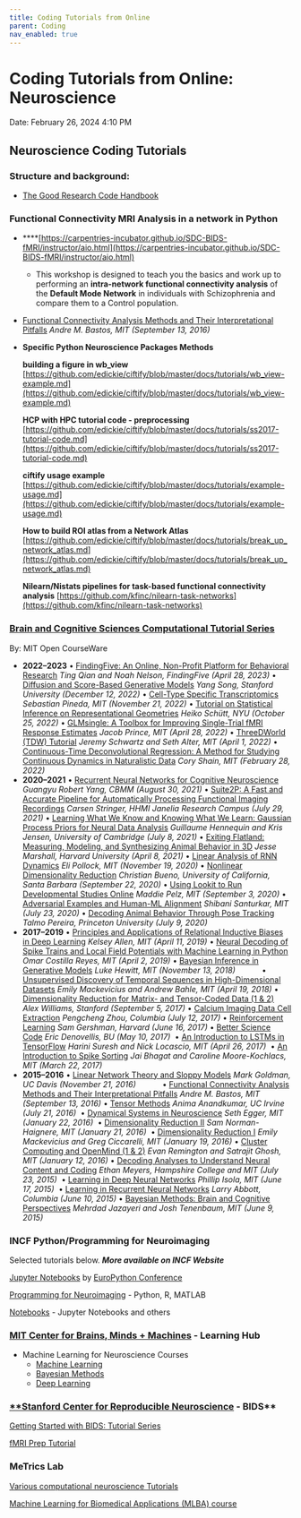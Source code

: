 ```yaml
---
title: Coding Tutorials from Online
parent: Coding
nav_enabled: true 
---
```


# Coding Tutorials from Online: Neuroscience

Date: February 26, 2024 4:10 PM

## Neuroscience Coding Tutorials

### **Structure and background:**

- [The Good Research Code Handbook](https://goodresearch.dev/)

### **Functional Connectivity MRI Analysis in a network in Python**

- ****[https://carpentries-incubator.github.io/SDC-BIDS-fMRI/instructor/aio.html](https://carpentries-incubator.github.io/SDC-BIDS-fMRI/instructor/aio.html)
    - This workshop is designed to teach you the basics and work up to
    performing an **intra-network functional connectivity
    analysis** of the **Default Mode Network** in
    individuals with Schizophrenia and compare them to a Control
    population.
- [Functional Connectivity Analysis Methods and Their Interpretational Pitfalls](https://ocw.mit.edu/courses/res-9-008-brain-and-cognitive-sciences-computational-tutorials/pages/15-functional-connectivity-analysis-methods-and-their-interpretational-pitfalls/) *Andre M. Bastos, MIT (September 13, 2016)*

- **Specific Python  Neuroscience Packages Methods**
    
    **building a figure in wb_view** [https://github.com/edickie/ciftify/blob/master/docs/tutorials/wb_view-example.md](https://github.com/edickie/ciftify/blob/master/docs/tutorials/wb_view-example.md)
    
    **HCP with HPC tutorial code - preprocessing** [https://github.com/edickie/ciftify/blob/master/docs/tutorials/ss2017-tutorial-code.md](https://github.com/edickie/ciftify/blob/master/docs/tutorials/ss2017-tutorial-code.md)
    
    **ciftify usage example** [https://github.com/edickie/ciftify/blob/master/docs/tutorials/example-usage.md](https://github.com/edickie/ciftify/blob/master/docs/tutorials/example-usage.md) 
    
    **How to build ROI atlas from a Network Atlas** [https://github.com/edickie/ciftify/blob/master/docs/tutorials/break_up_network_atlas.md](https://github.com/edickie/ciftify/blob/master/docs/tutorials/break_up_network_atlas.md) 
    
    **Nilearn/Nistats pipelines for task-based functional connectivity analysis** [https://github.com/kfinc/nilearn-task-networks](https://github.com/kfinc/nilearn-task-networks) 
    

### [Brain and Cognitive Sciences Computational Tutorial Series](https://ocw.mit.edu/courses/res-9-008-brain-and-cognitive-sciences-computational-tutorials/)

By: MIT Open CourseWare

- **2022–2023**
• [FindingFive: An Online, Non-Profit Platform for Behavioral Research](https://ocw.mit.edu/courses/res-9-008-brain-and-cognitive-sciences-computational-tutorials/pages/findingfive-an-online-non-profit-platform-for-behavioral-research/) *Ting Qian and Noah Nelson, FindingFive (April 28, 2023)*
• [Diffusion and Score-Based Generative Models](https://ocw.mit.edu/courses/res-9-008-brain-and-cognitive-sciences-computational-tutorials/pages/diffusion-and-score-based-generative-models/) *Yang Song, Stanford University (December 12, 2022)*
• [Cell-Type Specific Transcriptomics](https://ocw.mit.edu/courses/res-9-008-brain-and-cognitive-sciences-computational-tutorials/pages/cell-type-specific-transcriptomics/) *Sebastian Pineda, MIT (November 21, 2022)*
• [Tutorial on Statistical Inference on Representational Geometries](https://ocw.mit.edu/courses/res-9-008-brain-and-cognitive-sciences-computational-tutorials/pages/tutorial-on-statistical-inference-on-representational-geometries/) *Heiko Schütt, NYU (October 25, 2022)*
• [GLMsingle: A Toolbox for Improving Single-Trial fMRI Response Estimates](https://ocw.mit.edu/courses/res-9-008-brain-and-cognitive-sciences-computational-tutorials/pages/glmsingle-a-toolbox-for-improving-single-trial-fmri-response-estimates/) *Jacob Prince, MIT (April 28, 2022)*
• [ThreeDWorld (TDW) Tutorial](https://ocw.mit.edu/courses/res-9-008-brain-and-cognitive-sciences-computational-tutorials/pages/threedworld-tdw-tutorial/) *Jeremy Schwartz and Seth Alter, MIT (April 1, 2022)*
• [Continuous-Time Deconvolutional Regression: A Method for Studying Continuous Dynamics in Naturalistic Data](https://ocw.mit.edu/courses/res-9-008-brain-and-cognitive-sciences-computational-tutorials/pages/continuous-time-deconvolutional-regression-a-method-for-studying-continuous-dynamics-in-naturalistic-data/) *Cory Shain, MIT (February 28, 2022)*
- **2020–2021**
• [Recurrent Neural Networks for Cognitive Neuroscience](https://ocw.mit.edu/courses/res-9-008-brain-and-cognitive-sciences-computational-tutorials/pages/recurrent-neural-networks-for-cognitive-neuroscience/) *Guangyu Robert Yang, CBMM (August 30, 2021)*
• [Suite2P: A Fast and Accurate Pipeline for Automatically Processing Functional Imaging Recordings](https://ocw.mit.edu/courses/res-9-008-brain-and-cognitive-sciences-computational-tutorials/pages/suite2p-a-fast-and-accurate-pipeline-for-automatically-processing-functional-imaging-recordings/) *Carsen Stringer, HHMI Janelia Research Campus (July 29, 2021)*
• [Learning What We Know and Knowing What We Learn: Gaussian Process Priors for Neural Data Analysis](https://ocw.mit.edu/courses/res-9-008-brain-and-cognitive-sciences-computational-tutorials/pages/learning-what-we-know-and-knowing-what-we-learn-gaussian-process-priors-for-neural-data-analysis/) *Guillaume Hennequin and Kris Jensen, University of Cambridge (July 8, 2021)*
• [Exiting Flatland: Measuring, Modeling, and Synthesizing Animal Behavior in 3D](https://ocw.mit.edu/courses/res-9-008-brain-and-cognitive-sciences-computational-tutorials/pages/exiting-flatland-measuring-modeling-and-synthesizing-animal-behavior-in-3d/) *Jesse Marshall, Harvard University (April 8, 2021)*
• [Linear Analysis of RNN Dynamics](https://ocw.mit.edu/courses/res-9-008-brain-and-cognitive-sciences-computational-tutorials/pages/linear-analysis-of-rnn-dynamics/) *Eli Pollock, MIT (November 19, 2020)*
• [Nonlinear Dimensionality Reduction](https://ocw.mit.edu/courses/res-9-008-brain-and-cognitive-sciences-computational-tutorials/pages/nonlinear-dimensionality-reduction/) *Christian Bueno, University of California, Santa Barbara (September 22, 2020)*
• [Using Lookit to Run Developmental Studies Online](https://ocw.mit.edu/courses/res-9-008-brain-and-cognitive-sciences-computational-tutorials/pages/using-lookit-to-run-developmental-studies-online/) *Maddie Pelz, MIT (September 3, 2020)*
• [Adversarial Examples and Human-ML Alignment](https://ocw.mit.edu/courses/res-9-008-brain-and-cognitive-sciences-computational-tutorials/pages/adversarial-examples-and-human-ml-alignment/) *Shibani Santurkar, MIT (July 23, 2020)*
• [Decoding Animal Behavior Through Pose Tracking](https://ocw.mit.edu/courses/res-9-008-brain-and-cognitive-sciences-computational-tutorials/pages/decoding-animal-behavior-through-pose-tracking/) *Talmo Pereira, Princeton University (July 9, 2020)*
- **2017–2019**
• [Principles and Applications of Relational Inductive Biases in Deep Learning](https://ocw.mit.edu/courses/res-9-008-brain-and-cognitive-sciences-computational-tutorials/pages/principles-and-applications-of-relational-inductive-biases-in-deep-learning/) *Kelsey Allen, MIT (April 11, 2019)*
• [Neural Decoding of Spike Trains and Local Field Potentials with Machine Learning in Python](https://ocw.mit.edu/courses/res-9-008-brain-and-cognitive-sciences-computational-tutorials/pages/neural-decoding-of-spike-trains-and-local-field-potentials-with-machine-learning-in-python/) *Omar Costilla Reyes, MIT (April 2, 2019)*
• [Bayesian Inference in Generative Models](https://ocw.mit.edu/courses/res-9-008-brain-and-cognitive-sciences-computational-tutorials/pages/2-bayesian-inference-in-generative-models/) *Luke Hewitt, MIT (November 13, 2018)*           
• [Unsupervised Discovery of Temporal Sequences in High-Dimensional Datasets](https://ocw.mit.edu/courses/res-9-008-brain-and-cognitive-sciences-computational-tutorials/pages/13-unsupervised-discovery-of-temporal-sequences-in-high-dimensional-datasets/) *Emily Mackevicius and Andrew Bahle, MIT (April 19, 2018)*
• [Dimensionality Reduction for Matrix- and Tensor-Coded Data (1 & 2)](https://ocw.mit.edu/courses/res-9-008-brain-and-cognitive-sciences-computational-tutorials/pages/8-dimensionality-reduction-for-matrix-and-tensor-coded-data-1-2/) *Alex Williams, Stanford (September 5, 2017)*
• [Calcium Imaging Data Cell Extraction](https://ocw.mit.edu/courses/res-9-008-brain-and-cognitive-sciences-computational-tutorials/pages/17-calcium-imaging-data-cell-extraction/) *Pengcheng Zhou, Columbia (July 12, 2017)*
• [Reinforcement Learning](https://ocw.mit.edu/courses/res-9-008-brain-and-cognitive-sciences-computational-tutorials/pages/3-reinforcement-learning/) *Sam Gershman, Harvard (June 16, 2017)*
• [Better Science Code](https://ocw.mit.edu/courses/res-9-008-brain-and-cognitive-sciences-computational-tutorials/pages/18-better-science-code/) *Eric Denovellis, BU (May 10, 2017)* 
• [An Introduction to LSTMs in TensorFlow](https://ocw.mit.edu/courses/res-9-008-brain-and-cognitive-sciences-computational-tutorials/pages/9-an-introduction-to-lstms-in-tensorflow/) *Harini Suresh and Nick Locascio, MIT (April 26, 2017)* 
• [An Introduction to Spike Sorting](https://ocw.mit.edu/courses/res-9-008-brain-and-cognitive-sciences-computational-tutorials/pages/16-an-introduction-to-spike-sorting/) *Jai Bhagat and Caroline Moore-Kochlacs, MIT (March 22, 2017)*
- **2015–2016**
• [Linear Network Theory and Sloppy Models](https://ocw.mit.edu/courses/res-9-008-brain-and-cognitive-sciences-computational-tutorials/pages/14-linear-network-theory-and-sloppy-models/) *Mark Goldman, UC Davis (November 21, 2016)*           
• [Functional Connectivity Analysis Methods and Their Interpretational Pitfalls](https://ocw.mit.edu/courses/res-9-008-brain-and-cognitive-sciences-computational-tutorials/pages/15-functional-connectivity-analysis-methods-and-their-interpretational-pitfalls/) *Andre M. Bastos, MIT (September 13, 2016)*
• [Tensor Methods](https://ocw.mit.edu/courses/res-9-008-brain-and-cognitive-sciences-computational-tutorials/pages/10-tensor-methods/) *Anima Anandkumar, UC Irvine (July 21, 2016)* 
• [Dynamical Systems in Neuroscience](https://ocw.mit.edu/courses/res-9-008-brain-and-cognitive-sciences-computational-tutorials/pages/12-dynamical-systems-in-neuroscience/) *Seth Egger, MIT (January 22, 2016)* 
• [Dimensionality Reduction II](https://ocw.mit.edu/courses/res-9-008-brain-and-cognitive-sciences-computational-tutorials/pages/7-dimensionality-reduction-ii/) *Sam Norman-Haignere, MIT (January 21, 2016)* 
• [Dimensionality Reduction I](https://ocw.mit.edu/courses/res-9-008-brain-and-cognitive-sciences-computational-tutorials/pages/6-dimensionality-reduction-i/) *Emily Mackevicius and Greg Ciccarelli, MIT (January 19, 2016)*
• [Cluster Computing and OpenMind (1 & 2)](https://ocw.mit.edu/courses/res-9-008-brain-and-cognitive-sciences-computational-tutorials/pages/cluster-computing-and-openmind-1-2/) *Evan Remington and Satrajit Ghosh, MIT (January 12, 2016)*
• [Decoding Analyses to Understand Neural Content and Coding](https://ocw.mit.edu/courses/res-9-008-brain-and-cognitive-sciences-computational-tutorials/pages/11-decoding-analyses-to-understand-neural-content-and-coding/) *Ethan Meyers, Hampshire College and MIT (July 23, 2015)* 
• [Learning in Deep Neural Networks](https://ocw.mit.edu/courses/res-9-008-brain-and-cognitive-sciences-computational-tutorials/pages/4-learning-in-deep-neural-networks/) *Phillip Isola, MIT (June 17, 2015)* 
• [Learning in Recurrent Neural Networks](https://ocw.mit.edu/courses/res-9-008-brain-and-cognitive-sciences-computational-tutorials/pages/5-learning-in-recurrent-neural-networks/) *Larry Abbott, Columbia (June 10, 2015)*
• [Bayesian Methods: Brain and Cognitive Perspectives](https://ocw.mit.edu/courses/res-9-008-brain-and-cognitive-sciences-computational-tutorials/pages/1-bayesian-methods-brain-cognitive-perspectives/) *Mehrdad Jazayeri and Josh Tenenbaum, MIT (June 9, 2015)*

### INCF Python/Programming for Neuroimaging

Selected tutorials below. ***More available on INCF Website***

[Jupyter Notebooks](https://training.incf.org/course/jupyter-notebooks) by [EuroPython Conference](https://training.incf.org/taxonomy/term/141)

[Programming for Neuroimaging](https://training.incf.org/course/programming) - Python, R, MATLAB

[Notebooks](https://training.incf.org/course/notebooks) - Jupyter Notebooks and others

### [MIT Center for Brains, Minds + Machines](https://cbmm.mit.edu/learning-hub/topic-modules) - Learning Hub

- Machine Learning for Neuroscience Courses
    - [Machine Learning](https://cbmm.mit.edu/learning-hub/topic-modules#4019)
    - [Bayesian Methods](https://cbmm.mit.edu/learning-hub/topic-modules#4020)
    - [Deep Learning](https://cbmm.mit.edu/learning-hub/topic-modules#4021)

### [**Stanford Center for Reproducible Neuroscience](https://reproducibility.stanford.edu/) - BIDS**

[Getting Started with BIDS: Tutorial Series](https://reproducibility.stanford.edu/bids-tutorial-series-part-1a/)

[fMRI Prep Tutorial](https://reproducibility.stanford.edu/fmriprep-tutorial-running-the-docker-image/)

### MeTrics Lab

[Various computational neuroscience Tutorials](https://www.youtube.com/playlist?list=PLc95HdN2_wt9UEjeDDFF1bdRHDKzcsW4b)

[Machine Learning for Biomedical Applications (MLBA) course](https://www.youtube.com/@emmarobinson8262/playlists)

##